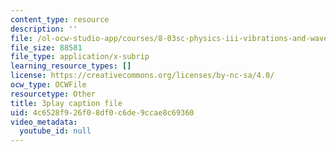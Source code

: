 ```yaml
---
content_type: resource
description: ''
file: /ol-ocw-studio-app/courses/8-03sc-physics-iii-vibrations-and-waves-fall-2016/4c6528f926f08df0c6de9ccae8c69360_VkbtIDSHfSc.srt
file_size: 88581
file_type: application/x-subrip
learning_resource_types: []
license: https://creativecommons.org/licenses/by-nc-sa/4.0/
ocw_type: OCWFile
resourcetype: Other
title: 3play caption file
uid: 4c6528f9-26f0-8df0-c6de-9ccae8c69360
video_metadata:
  youtube_id: null
---
```

